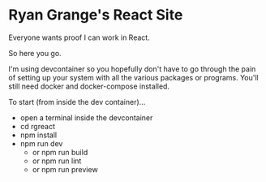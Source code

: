 # Ryan Grange's React Site

Everyone wants proof I can work in React.

So here you go.

I'm using devcontainer so you hopefully don't have to go through the pain of setting up your system with all the various packages or programs. You'll still need docker and docker-compose installed.

To start (from inside the dev container)...

* open a terminal inside the devcontainer
* cd rgreact
* npm install
* npm run dev
  * or npm run build
  * or npm run lint
  * or npm run preview
